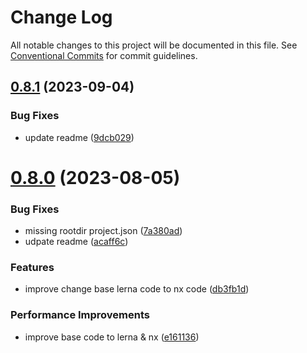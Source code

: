 # Change Log

All notable changes to this project will be documented in this file.
See [Conventional Commits](https://conventionalcommits.org) for commit guidelines.

## [0.8.1](https://github.com/masb0ymas/expresso/compare/v0.8.0...v0.8.1) (2023-09-04)


### Bug Fixes

* update readme ([9dcb029](https://github.com/masb0ymas/expresso/commit/9dcb029eb76a6bbbd98ee441da79aceaf5eebdc8))





# [0.8.0](https://github.com/masb0ymas/expresso/compare/v0.7.5...v0.8.0) (2023-08-05)


### Bug Fixes

* missing rootdir project.json ([7a380ad](https://github.com/masb0ymas/expresso/commit/7a380ad83c079cae72dcb629b2522177fe2454f9))
* udpate readme ([acaff6c](https://github.com/masb0ymas/expresso/commit/acaff6c7377da6f43b230698ae9b6bb981b9d296))


### Features

* improve change base lerna code to nx code ([db3fb1d](https://github.com/masb0ymas/expresso/commit/db3fb1ddf5933aeb229c9761e03e13e100084b32))


### Performance Improvements

* improve base code to lerna & nx ([e161136](https://github.com/masb0ymas/expresso/commit/e161136559ed99d821150c950f6c96d157344958))
